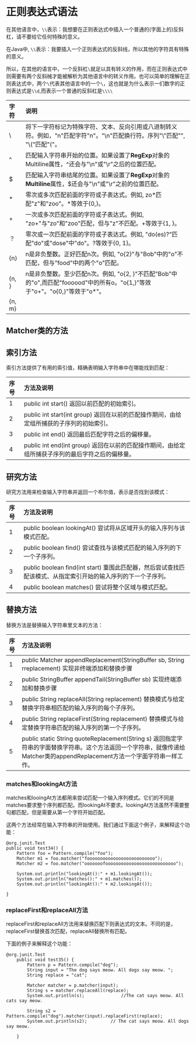 # 正则表达式语法

在其他语言中，`\\`表示：我想要在正则表达式中插入一个普通的\(字面上的\)反斜杠，请不要给它任何特殊的意义。

在Java中, `\\`表示：我要插入一个正则表达式的反斜线，所以其他的字符具有特殊的意义。

所以，在其他的语言中，一个反斜杠`\`就足以具有转义的作用，而在正则表达式中则需要有两个反斜械才能被解析为其他语言中的转义作用。也可以简单的理解在正则表达式中，两个`\`代表其他语言中的一个`\`，这也就是为什么表示一们数字的正则表达式是`\\d`,而表示一个普通的反斜杠是`\\\\`

| 字符 | 说明 |
| :--- | :--- |
| \ | 将下一字符标记为特殊字符、文本、反向引用或八进制转义符。例如，"n"匹配字符"n"。"\n"匹配换行符。序列"\\"匹配"\", "\\("匹配"\("。 |
| ^ | 匹配输入字符串开始的位置。如果设置了**RegExp**对象的Multiline属性，^还会与"\n"或"\r"之后的位置匹配。 |
| $ | 匹配输入字符串结尾的位置。如果设置了**RegExp**对象的**Multiline**属性，$还会与"\n"或"\r"之前的位置匹配。 |
| \* | 零次或多次匹配前面的字符或子表达式。例如, zo\*匹配"z"和"zoo"。\*等效于{0,}。 |
| + | 一次或多次匹配前面的字符或子表达式。例如, "zo+"与"zo"和"zoo"匹配，但与"z"不匹配。+等效于{1, }。 |
| ？ | 零次或一次匹配前面的字符或子表达式。例如, "do\(es\)?"匹配"do"或"dose"中"do"。?等效于{0, 1}。 |
| {n} | n是非负整数。正好匹配n次。例如, "o{2}"与"Bob"中的"o"不匹配，但与"food"中的两个"o"匹配。 |
| {n, } | n是非负整数。至少匹配n次。例如, "o{2, }"不匹配"Bob"中的"o",而匹配"foooood"中的所有o。"o{1,}"等效于"o+"。"o{0,}"等效于"o\*"。 |
| {n, m} |  |

## Matcher类的方法

## 索引方法

索引方法提供了有用的索引值，精确表明输入字符串中在哪能找到匹配：

| 序号 | 方法及说明 |
| :--- | :--- |
| 1 | public int start\(\) 返回以前匹配的初始索引。 |
| 2 | public int start\(int group\) 返回在以前的匹配操作期间，由给定组所捕获的子序列的初始索引。 |
| 3 | public int end\(\) 返回最后匹配字符之后的偏移量。 |
| 4 | public int end\(int group\) 返回在以前的匹配操作期间，由给定组所捕获子序列的最后字符之后的偏移量。 |

## 研究方法

研究方法用来检查输入字符串并返回一个布尔值，表示是否找到该模式：

| 序号 | 方法及说明 |
| :--- | :--- |
| 1 | public boolean lookingAt\(\) 尝试将从区域开头的输入序列与该模式匹配。 |
| 2 | public boolean find\(\) 尝试查找与该模式匹配的输入序列的下一个子序列。 |
| 3 | public boolean find\(int start\) 重围此匹配器，然后尝试查找匹配该模式、从指定索引开始的输入序列的下一个子序列。 |
| 4 | public boolean matches\(\) 尝试将整个区域与模式匹配。 |

## 替换方法

替换方法是替换输入字符串里文本的方法：

| 序号 | 方法及说明 |
| :--- | :--- |
| 1 | public Matcher appendReplacement\(StringBuffer sb, String rreplacement\) 实现非终端添加和替换步骤 |
| 2 | public StringBuffer appendTail\(StringBuffer sb\) 实现终端添加和替换步骤 |
| 3 | public String replaceAll\(String replacement\) 替换模式与给定替换字符串相匹配的输入序列的每个子序列。 |
| 4 | public String replaceFirst\(String replacement\) 替换模式与给定替换字符串匹配的输入序列的第一个子序列。 |
| 5 | public static String quoteReplacement\(String s\) 返回指定字符串的字面替换字符串。这个方法返回一个字符串，就像传递给Matcher类的appendReplacement方法一个字面字符串一样工作。 |

### matches和lookingAt方法

matches和looingAt方法都用来尝试匹配一个输入序列模式。它们的不同是matches要求整个序列都匹配。而lookingAt不要求。lookingAt方法虽然不需要整句都匹配，但是需要从第一个字符开始匹配。

这两个方法经常在输入字符串的开始使用。我们通过下面这个例子，来解释这个功能：

```
@org.junit.Test
public void test34() {
    Pattern foo = Pattern.compile("foo");
    Matcher m1 = foo.matcher("foooooooooooooooooooooooooo");
    Matcher m2 = foo.matcher("ooooooofooooooooooooooooooooooooooo");

    System.out.println("lookingAt():" + m1.lookingAt());
    System.out.println("matches():" + m1.matches());
    System.out.println("lookingAt():" + m2.lookingAt());

}
```

### replaceFirst和replaceAll方法

replaceFirst和replaceAll方法用来替换匹配下则表达式的文本。不同的是，replaceFirst替换首次匹配，replaceAll替换所有匹配。

下面的例子来解释这个功能：

```
@org.junit.Test
	public void test35() {
		Pattern p = Pattern.compile("dog");
		String input = "The dog says meow. All dogs say meow. ";
		String replace = "cat";

		Matcher matcher = p.matcher(input);
		String s = matcher.replaceAll(replace);
		System.out.println(s);				//The cat says meow. All cats say meow. 

		String s2 = Pattern.compile("dog").matcher(input).replaceFirst(replace);
		System.out.println(s2);			// The cat says meow. All dogs say meow. 

	}
```



